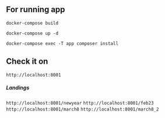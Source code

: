 ## For running app

`docker-compose build`

`docker-compose up -d`

`docker-compose exec -T app composer install`


## Check it on
`http://localhost:8001`


##### Landings
`http://localhost:8001/newyear`
`http://localhost:8001/feb23`
`http://localhost:8001/march8`
`http://localhost:8001/march8_2`

